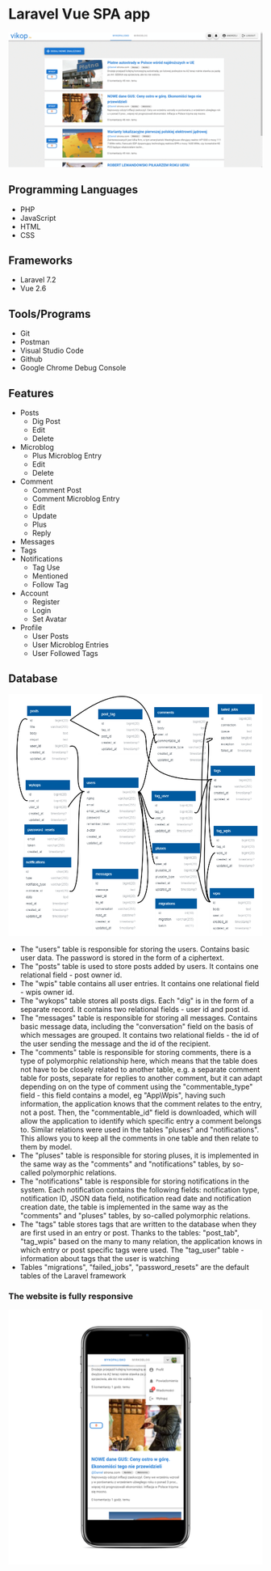 # Laravel Vue SPA app
![app](images/app.gif)

## Programming Languages
* PHP
* JavaScript
* HTML
* CSS
## Frameworks
* Laravel 7.2
* Vue 2.6
## Tools/Programs
* Git
* Postman
* Visual Studio Code
* Github
* Google Chrome Debug Console

## Features
* Posts
    - Dig Post
    - Edit
    - Delete
* Microblog
    - Plus Microblog Entry
    - Edit
    - Delete
* Comment
    - Comment Post
    - Comment Microblog Entry
    - Edit
    - Update
    - Plus
    - Reply
* Messages
* Tags
* Notifications
    - Tag Use
    - Mentioned
    - Follow Tag
* Account
    - Register
    - Login
    - Set Avatar
* Profile
    - User Posts
    - User Microblog Entries
    - User Followed Tags 

## Database
![database](images/baza.png)

* The "users" table is responsible for storing the users. Contains basic user data. The password is stored in the form of a ciphertext.
* The "posts" table is used to store posts added by users. It contains one relational field - post owner id.
* The "wpis" table contains all user entries. It contains one relational field - wpis owner id.
* The "wykops" table stores all posts digs. Each "dig" is in the form of a separate record. It contains two relational fields - user id and post id.
* The "messages" table is responsible for storing all messages. Contains basic message data, including the "conversation" field on the basis of which messages are grouped. It contains two relational fields - the id of the user sending the message and the id of the recipient.
* The "comments" table is responsible for storing comments, there is a type of polymorphic relationship here, which means that the table does not have to be closely related to another table, e.g. a separate comment table for posts, separate for replies to another comment, but it can adapt depending on on the type of comment using the "commentable_type" field - this field contains a model, eg "App\Wpis", having such information, the application knows that the comment relates to the entry, not a post. Then, the "commentable_id" field is downloaded, which will allow the application to identify which specific entry a comment belongs to. Similar relations were used in the tables "pluses" and "notifications". This allows you to keep all the comments in one table and then relate to them by model.
* The "pluses" table is responsible for storing pluses, it is implemented in the same way as the "comments" and "notifications" tables, by so-called polymorphic relations.
* The "notifications" table is responsible for storing notifications in the system. Each notification contains the following fields: notification type, notification ID, JSON data field, notification read date and notification creation date, the table is implemented in the same way as the "comments" and "pluses" tables, by so-called polymorphic relations.
* The "tags" table stores tags that are written to the database when they are first used in an entry or post. Thanks to the tables: "post_tab", "tag_wpis" based on the many to many relation, the application knows in which entry or post specific tags were used. The "tag_user" table - information about tags that the user is watching
* Tables "migrations", "failed_jobs", "password_resets" are the default tables of the Laravel framework

### The website is fully responsive

![phone](images/phone.png)
